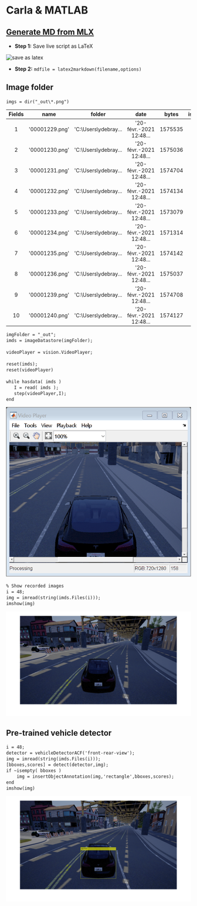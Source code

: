 # Carla & MATLAB



## [Generate MD from MLX](https://www.mathworks.com/matlabcentral/fileexchange/73993-livescript2markdown-matlab-s-live-scripts-to-markdown)

* **Step 1:** Save live script as LaTeX

![save as latex](https://github.com/minoue-xx/livescript2markdown/raw/master/doc/README_EN_images/image_0.png)

* **Step 2:** `mdfile = latex2markdown(filename,options)`

## Image folder

```matlab:Code
imgs = dir("_out\*.png")
```

|Fields|name|folder|date|bytes|isdir|datenum|
|:--:|:--:|:--:|:--:|:--:|:--:|:--:|
|1|'00001229.png'|'C:\\Users\\ydebray\...|'20-févr.-2021 12:48...|1575535|0|7.3821e+05|
|2|'00001230.png'|'C:\\Users\\ydebray\...|'20-févr.-2021 12:48...|1575036|0|7.3821e+05|
|3|'00001231.png'|'C:\\Users\\ydebray\...|'20-févr.-2021 12:48...|1574704|0|7.3821e+05|
|4|'00001232.png'|'C:\\Users\\ydebray\...|'20-févr.-2021 12:48...|1574134|0|7.3821e+05|
|5|'00001233.png'|'C:\\Users\\ydebray\...|'20-févr.-2021 12:48...|1573079|0|7.3821e+05|
|6|'00001234.png'|'C:\\Users\\ydebray\...|'20-févr.-2021 12:48...|1571314|0|7.3821e+05|
|7|'00001235.png'|'C:\\Users\\ydebray\...|'20-févr.-2021 12:48...|1574142|0|7.3821e+05|
|8|'00001236.png'|'C:\\Users\\ydebray\...|'20-févr.-2021 12:48...|1575037|0|7.3821e+05|
|9|'00001239.png'|'C:\\Users\\ydebray\...|'20-févr.-2021 12:48...|1574708|0|7.3821e+05|
|10|'00001240.png'|'C:\\Users\\ydebray\...|'20-févr.-2021 12:48...|1574127|0|7.3821e+05|


```matlab:Code
imgFolder = "_out";
imds = imageDatastore(imgFolder);

videoPlayer = vision.VideoPlayer;

reset(imds);
reset(videoPlayer)

while hasdata( imds )   
   I = read( imds );
   step(videoPlayer,I);
end
```


![figure_0.png](carla_images/figure_0.png)


```matlab:Code
% Show recorded images 
i = 48;
img = imread(string(imds.Files(i)));
imshow(img)
```


![figure_1.png](carla_images/figure_1.png)

## Pre-trained vehicle detector

```matlab:Code
i = 48;
detector = vehicleDetectorACF('front-rear-view');
img = imread(string(imds.Files(i)));
[bboxes,scores] = detect(detector,img);
if ~isempty( bboxes )
    img = insertObjectAnnotation(img,'rectangle',bboxes,scores);
end
imshow(img)
```


![figure_2.png](carla_images/figure_2.png)
